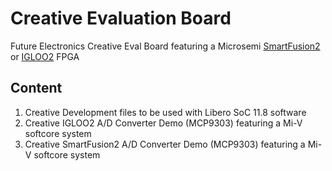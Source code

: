 # Creative Evaluation Board
Future Electronics Creative Eval Board featuring a Microsemi [SmartFusion2](http://www.futureelectronics.com/en/Technologies/Product.aspx?ProductID=FUTUREM2SFEVBFUTUREELECTRONICSDEVTOOLS3091560&IM=0) or [IGLOO2](http://www.futureelectronics.com/en/Technologies/Product.aspx?ProductID=FUTUREM2GLEVBFUTUREELECTRONICSDEVTOOLS7091559&IM=0) FPGA

## Content

1. Creative Development files to be used with Libero SoC 11.8 software
2. Creative IGLOO2 A/D Converter Demo (MCP9303) featuring a Mi-V softcore system
3. Creative SmartFusion2 A/D Converter Demo (MCP9303) featuring a Mi-V softcore system

